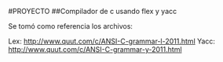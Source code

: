 #PROYECTO
##Compilador de c usando flex y yacc

Se tomó como referencia los archivos:

Lex: http://www.quut.com/c/ANSI-C-grammar-l-2011.html
Yacc: http://www.quut.com/c/ANSI-C-grammar-y-2011.html
